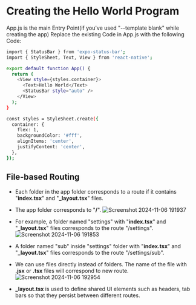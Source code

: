 # Creating the Hello World Program

App.js is the main Entry Point(if you've used "--template blank" while creating the app) Replace the existing Code in App.js with the following Code:

```bash
import { StatusBar } from 'expo-status-bar';
import { StyleSheet, Text, View } from 'react-native';

export default function App() {
  return (
    <View style={styles.container}>
      <Text>Hello World</Text>
      <StatusBar style="auto" />
    </View>
  );
}

const styles = StyleSheet.create({
  container: {
    flex: 1,
    backgroundColor: '#fff',
    alignItems: 'center',
    justifyContent: 'center',
  },
});
```

## File-based Routing
- Each folder in the app folder corresponds to a route if it contains "**index.tsx**" and "**_layout.tsx**" files.
- The app folder corresponds to "**/**".
![Screenshot 2024-11-06 191937](https://github.com/user-attachments/assets/390d406b-f8bf-43e8-8471-6fe78be9f3b7)

- For example, a folder named "settings" with "**index.tsx**" and "**_layout.tsx**" files corresponds to the route "/settings".
![Screenshot 2024-11-06 191853](https://github.com/user-attachments/assets/63dd7bd4-a4af-454a-a44a-6fd9ed08f133)

- A folder named "sub" inside "settings" folder with "**index.tsx**" and "**_layout.tsx**" files corresponds to the route "/settings/sub".
- We can use files directly instead of folders. The name of the file with **.jsx** or **.tsx** files will correspond to new route.
![Screenshot 2024-11-06 192954](https://github.com/user-attachments/assets/27193272-9be9-42d5-8409-f810273e3e70)

- **_layout.tsx** is used to define shared UI elements such as headers, tab bars so that they persist between different routes.
